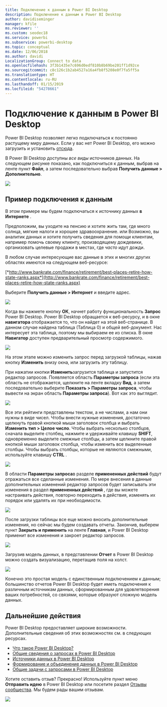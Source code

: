 ```yaml
---
title: Подключение к данным в Power BI Desktop
description: Подключение к данным в Power BI Desktop
author: davidiseminger
manager: kfile
ms.reviewer: ''
ms.custom: seodec18
ms.service: powerbi
ms.subservice: powerbi-desktop
ms.topic: conceptual
ms.date: 12/06/2018
ms.author: davidi
LocalizationGroup: Connect to data
ms.openlocfilehash: 3f3b1435e7c696d0edf810b8b69be201ff1d92ce
ms.sourcegitcommit: c8c126c1b2ab4527a16a4fb8f5208e0f7fa5ff5a
ms.translationtype: HT
ms.contentlocale: ru-RU
ms.lasthandoff: 01/15/2019
ms.locfileid: "54278661"
---
```

# <a name="connect-to-data-in-power-bi-desktop"></a>Подключение к данным в Power BI Desktop
Power BI Desktop позволяет легко подключаться к постоянно растущему миру данных. Если у вас нет Power BI Desktop, его можно загрузить и установить [отсюда](http://go.microsoft.com/fwlink/?LinkID=521662).

В Power BI Desktop доступны *все виды* источников данных. На следующем рисунке показано, как подключиться к данным, выбрав на ленте пункт **Файл**, а затем последовательно выбрав **Получить данные \> Дополнительно**.

![](media/desktop-connect-to-data/getdatavid_smallv2.gif)

## <a name="example-of-connecting-to-data"></a>Пример подключения к данным
В этом примере мы будем подключаться к источнику данных **в Интернете** .

Предположим, вы уходите на пенсию и хотите жить там, где много солнца, мягкие налоги и хорошее здравоохранение. или Возможно, вы аналитик данных и хотите получить сведения для помощи клиентам, например помочь своему клиенту, производящему дождевики, организовать целевые продажи в местах, где *часто* идут дожди.

В любом случае интересующие вас данные в этих и многих других областях имеются на следующем веб-ресурсе:

[*http://www.bankrate.com/finance/retirement/best-places-retire-how-state-ranks.aspx*](http://www.bankrate.com/finance/retirement/best-places-retire-how-state-ranks.aspx)

Выберите **Получить данные \> Интернет** и введите адрес.

![](media/desktop-connect-to-data/connecttodata_3.png)

Когда вы нажмете кнопку **ОК**, начнет работу функциональность **Запрос** Power BI Desktop. Power BI Desktop обращается к веб-ресурсу, и в окне **навигатора** отображается то, что он найдет на этой веб-странице. В данном случае найдена таблица (Таблица 0) и общей веб-документ. Нас интересует эта таблица, поэтому мы выбираем ее из списка. В окне **Навигатор** доступен предварительный просмотр содержимого.

![](media/desktop-connect-to-data/datasources_fromnavigatordialog.png)

На этом этапе можно изменить запрос перед загрузкой таблицы, нажав кнопку **Изменить** внизу окна, или загрузить эту таблицу.

При нажатии кнопки **Изменить**загрузится таблица и запустится редактор запросов. Появляется область **Параметры запроса** (если эта область не отображается, щелкните на ленте вкладку **Вид**, а затем последовательно выберите **Показать \> Параметры запроса**, чтобы вывести на экран область **Параметры запроса**). Вот как это выглядит.

![](media/desktop-connect-to-data/designer_gsg_editquery.png)

Все эти рейтинги представлены текстом, а не числами, а нам они нужны в виде чисел. Чтобы внести нужные изменения, достаточно щелкнуть правой кнопкой мыши заголовок столбца и выбрать **Изменить тип \> Целое число**. Чтобы выбрать несколько столбцов, сначала выделите столбец, нажмите и удерживайте клавишу **SHIFT**, одновременно выделите смежные столбцы, а затем щелкните правой кнопкой мыши заголовок столбца, чтобы изменить все выделенные столбцы. Чтобы выбрать столбцы, которые не являются смежными, используйте клавишу **CTRL** .

![](media/desktop-connect-to-data/designer_gsg_changedatatype.png)

В области **Параметры запроса**в разделе **примененных действий** будут отражаться все сделанные изменения. По мере внесения в данные дополнительных изменений редактор запросов будет записывать эти изменения в раздел **примененных действий** , где вы можете настраивать действия, повторно переходить в действия, изменять их порядок или удалять их при необходимости.

![](media/desktop-connect-to-data/designer_gsg_appliedsteps_changedtype.png)

После загрузки таблицы все еще можно вносить дополнительные изменения, но сейчас мы будем создавать отчеты. Закончив, выберем пункт **Закрыть и применить** на ленте **Главная**, и Power BI Desktop применит все изменения и закроет редактор запросов.

![](media/desktop-connect-to-data/connecttodata_closenload.png)

Загрузив модель данных, в представлении **Отчет** в Power BI Desktop можно создать визуализацию, перетащив поля на холст.

![](media/desktop-connect-to-data/connecttodata_dragontoreportview.png)

Конечно это простая модель с единственным подключением к данным; большинство отчетов Power BI Desktop будет иметь подключения к различным источникам данных, сформированным для удовлетворения ваших потребностей, со связями, которые образуют сложную модель данных. 

## <a name="next-steps"></a>Дальнейшие действия
Power BI Desktop предоставляет широкие возможности. Дополнительные сведения об этих возможностях см. в следующих ресурсах.

* [Что такое Power BI Desktop?](desktop-what-is-desktop.md)
* [Общие сведения о запросах в Power BI Desktop](desktop-query-overview.md)
* [Источники данных в Power BI Desktop](desktop-data-sources.md)
* [Формирование и объединение данных в Power BI Desktop](desktop-shape-and-combine-data.md)
* [Общие задачи с запросами в Power BI Desktop](desktop-common-query-tasks.md)   

Хотите оставить отзыв? Прекрасно! Используйте пункт меню **Отправить идею** в Power BI Desktop или посетите раздел [Отзывы сообщества](http://community.powerbi.com/t5/Community-Feedback/bd-p/community-feedback). Мы будем рады вашим отзывам.

![](media/desktop-connect-to-data/sendfeedback.png)

